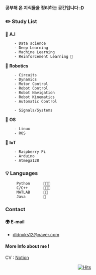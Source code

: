 
#### 공부해 온 지식들을 정리하는 공간입니다 :D

### **✏️ Study List**
  
🔹 **A.I**

        - Data science
        - Deep Learning
        - Machine Learning
        - Reinforcement Learning 🍑
        
🔹 **Robotics**        
        
        - Circuits
        - Dynamics        
        - Motor Control
        - Robot Control         
        - Robot Navigation
        - Robot Kinematics
        - Automatic Control       
        
        - Signals/Systems
        
        
       
🔹 **OS**

        - Linux
        - ROS
        
🔹 **IoT**

        - Raspberry Pi
        - Arduino
        - Atmega128
       
        

### 💡 Languages

         Python      🍑🍑🍑
         C/C++       🍑🍑🍑
         MATLAB      🍑🍑
         Java        🍑

### Contact

#### 🌍 E-mail

- dldnxks12@naver.com

#### More Info about me !

CV : [Notion](https://www.notion.so/24972913/Lee-Jong-Soo-9fc0f3e345104d69a49006082b8af375)


<div align="center">
        
[![Hits](https://hits.seeyoufarm.com/api/count/incr/badge.svg?url=https%3A%2F%2Fgithub.com%2Fdldnxks12%2Fhit-counter&count_bg=%23E783DA&title_bg=%23070707&icon=icq.svg&icon_color=%23EDE0E8&title=hits&edge_flat=false)](https://hits.seeyoufarm.com)  
        
</div>

